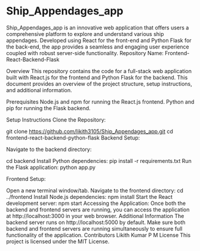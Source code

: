 # Ship_Appendages_app
 Ship_Appendages_app is an innovative web application that offers users a comprehensive platform to explore and understand various ship appendages. Developed using React for the front-end and Python Flask for the back-end, the app provides a seamless and engaging user experience coupled with robust server-side functionality.
Repository Name: Frontend-React-Backend-Flask

Overview
This repository contains the code for a full-stack web application built with React.js for the frontend and Python Flask for the backend. This document provides an overview of the project structure, setup instructions, and additional information.

Prerequisites
Node.js and npm for running the React.js frontend.
Python and pip for running the Flask backend.

Setup Instructions
Clone the Repository:

git clone https://github.com/likith3105/Ship_Appendages_app.git
cd frontend-react-backend-python-flask
Backend Setup:

Navigate to the backend directory:

cd backend
Install Python dependencies:
pip install -r requirements.txt
Run the Flask application:
python app.py

Frontend Setup:

Open a new terminal window/tab.
Navigate to the frontend directory:
cd ../frontend
Install Node.js dependencies:
npm install
Start the React development server:
npm start
Accessing the Application:
Once both the backend and frontend servers are running, you can access the application at http://localhost:3000 in your web browser.
Additional Information
The backend server runs on http://localhost:5000 by default.
Make sure both backend and frontend servers are running simultaneously to ensure full functionality of the application.
Contributors
Likith Kumar P M
License
This project is licensed under the MIT License.
